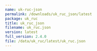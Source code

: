 ```yaml
---
name: uk-ruc-json
permalink: /downloads/uk_ruc_json/latest
package: uk_ruc
title: uk_ruc_json
filename: uk_ruc.json
version: latest
full_version: 2.4.0
file: /data/uk_ruc/latest/uk_ruc.json
---
```

